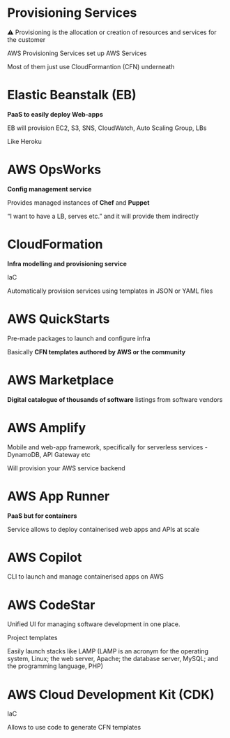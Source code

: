 # Provisioning Services

<aside>
⚠️ Provisioning is the allocation or creation of resources and services for the customer

</aside>

AWS Provisioning Services set up AWS Services

Most of them just use CloudFormantion (CFN) underneath

# Elastic Beanstalk (EB)

**PaaS to easily deploy Web-apps**

EB will provision EC2, S3,  SNS, CloudWatch, Auto Scaling Group, LBs

Like Heroku

# AWS OpsWorks

**Config management service**

Provides managed instances of **Chef** and **Puppet**

“I want to have a LB, serves etc.” and it will provide them indirectly

# CloudFormation

**Infra modelling and provisioning service**

IaC

Automatically provision services using templates in JSON or YAML files

# AWS QuickStarts

Pre-made packages to launch and configure infra

Basically **CFN templates authored by AWS or the community**

# AWS Marketplace

**Digital catalogue of thousands of software** listings from software vendors

# AWS Amplify

Mobile and web-app framework, specifically for serverless services - DynamoDB, API Gateway etc

Will provision your AWS service backend

# AWS App Runner

**PaaS but for containers**

Service allows to deploy containerised web apps and APIs at scale

# AWS Copilot

CLI to launch and manage containerised apps on AWS

# AWS CodeStar

Unified UI for managing software development in one place.

Project templates

Easily launch stacks like LAMP (LAMP is an acronym for the operating system, Linux; the web server, Apache; the database server, MySQL; and the programming language, PHP)

# AWS Cloud Development Kit (CDK)

IaC

Allows to use code to generate CFN templates